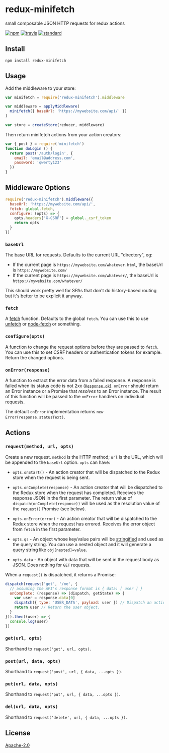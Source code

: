 # redux-minifetch

small composable JSON HTTP requests for redux actions

[![npm][npm-image]][npm-url]
[![travis][travis-image]][travis-url]
[![standard][standard-image]][standard-url]

[npm-image]: https://img.shields.io/npm/v/redux-minifetch.svg?style=flat-square
[npm-url]: https://www.npmjs.com/package/redux-minifetch
[travis-image]: https://img.shields.io/travis/goto-bus-stop/redux-minifetch.svg?style=flat-square
[travis-url]: https://travis-ci.org/goto-bus-stop/redux-minifetch
[standard-image]: https://img.shields.io/badge/code%20style-standard-brightgreen.svg?style=flat-square
[standard-url]: http://npm.im/standard

## Install

```
npm install redux-minifetch
```

## Usage

Add the middleware to your store:

```js
var minifetch = require('redux-minifetch').middleware

var middleware = applyMiddleware(
  minifetch({ baseUrl: 'https://mywebsite.com/api/' })
)

var store = createStore(reducer, middleware)
```

Then return minifetch actions from your action creators:

```js
var { post } = require('minifetch')
function doLogin () {
  return post('/auth/login', {
    email: 'email@address.com',
    password: 'qwerty123'
  })
}
```

## Middleware Options

```js
require('redux-minifetch').middleware({
  baseUrl: 'https://mywebsite.com/api/',
  fetch: global.fetch,
  configure: (opts) => {
    opts.headers['X-CSRF'] = global._csrf_token
    return opts
  }
})
```

### `baseUrl`

The base URL for requests. Defaults to the current URL "directory", eg:

 - If the current page is `https://mywebsite.com/whatever.html`, the baseUrl is `https://mywebsite.com/`
 - If the current page is `https://mywebsite.com/whatever/`, the baseUrl is `https://mywebsite.com/whatever/`

This should work pretty well for SPAs that don't do history-based routing but it's better to be explicit it anyway.

### `fetch`

A [fetch](https://mdn.io/fetch) function. Defaults to the global `fetch`. You can use this to use [unfetch](https://github.com/developit/unfetch) or [node-fetch](https://github.com/bitinn/node-fetch) or something.

### `configure(opts)`

A function to change the request options before they are passed to `fetch`. You can use this to set CSRF headers or authentication tokens for example. Return the changed options.

### `onError(response)`

A function to extract the error data from a failed response. A response is failed when its status code is not 2xx ([`Response.ok`](https://developer.mozilla.org/en-US/docs/Web/API/Response/ok)). `onError` should return an Error instance or a Promise that _resolves_ to an Error instance. The result of this function will be passed to the `onError` handlers on individual [requests](#request).

The default `onError` implementation returns `new Error(response.statusText)`.

## Actions

<a id="request"></a>
### `request(method, url, opts)`

Create a new request. `method` is the HTTP method; `url` is the URL, which will be appended to the `baseUrl` option.
`opts` can have:

 - `opts.onStart()` - An action creator that will be dispatched to the Redux store when the request is being sent.
 - `opts.onComplete(response)` - An action creator that will be dispatched to the Redux store when the request has completed. Receives the response JSON in the first parameter. The return value of `dispatch(onComplete(response))` will be used as the resolution value of the `request()` Promise (see below).
 - `opts.onError(error)` - An action creator that will be dispatched to the Redux store when the request has errored. Receives the error object from `fetch` in the first parameter.

 - `opts.qs` - An object whose key/value pairs will be [stringified](https://github.com/goto-bus-stop/qs-stringify) and used as the query string. You can use a nested object and it will generate a query string like `obj[nested]=value`.
 - `opts.data` - An object with data that will be sent in the request body as JSON. Does nothing for `GET` requests.

When a `request()` is dispatched, it returns a Promise:

```js
dispatch(request('get', '/me', {
  // assuming the API's response format is { data: [ user ] }
  onComplete: (response) => (dispatch, getState) => {
    var user = response.data[0]
    dispatch({ type: 'USER_DATA', payload: user }) // Dispatch an action using `redux-thunk`
    return user // Return the user object.
  }
})).then((user) => {
  console.log(user)
})
```

### `get(url, opts)`

Shorthand to `request('get', url, opts)`.

### `post(url, data, opts)`

Shorthand to `request('post', url, { data, ...opts })`.

### `put(url, data, opts)`

Shorthand to `request('put', url, { data, ...opts })`.

### `del(url, data, opts)`

Shorthand to `request('delete', url, { data, ...opts })`.

## License

[Apache-2.0](LICENSE.md)
